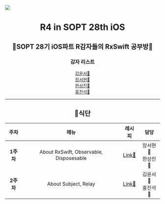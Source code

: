 <img src="https://user-images.githubusercontent.com/61549796/115134472-568cee00-a04b-11eb-82a7-a62786c2850d.jpeg">

<h1 align="center">R4 in SOPT 28th iOS</h1>

<h2 align="center">🥔SOPT 28기 iOS파트 R감자들의 RxSwift 공부방🥔</h2>

<h3 align="center">감자 리스트</h3>

<p align="center">
    <a href="https://github.com/ezidayzi">김윤서🍟</a><br>
    <a href="https://github.com/seohyun-106">장서현🍟</a><br>
    <a href="https://github.com/Hansangjin98">한상진🍟</a><br>
    <a href="https://github.com/jins0704">홍진석🍟</a>
</p>

<hr>

<h2 align="center">🍴식단</h2>

<div align="center">

|주차|메뉴|레시피|담당 
|:--------:|:--------:|:--------:|:--------:|
|**1주차**|About RxSwift, Observable, Disposesable|[Link📑](https://github.com/ezidayzi/RxSwift_R4/blob/main/1%EC%A3%BC%EC%B0%A8/Week1.md)|장서현🍟<br>한상진🍟
|**2주차**|About Subject, Relay|[Link📑]()|김윤서🍟<br>홍진석🍟

</div>
